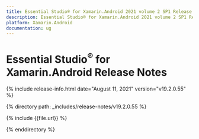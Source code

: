```yaml
---
title: Essential Studio® for Xamarin.Android 2021 volume 2 SP1 Release Notes  
description: Essential Studio® for Xamarin.Android 2021 volume 2 SP1 Release Notes  
platform: Xamarin.Android
documentation: ug
---
```


# Essential Studio<sup>®</sup> for Xamarin.Android  Release Notes  

{% include release-info.html date="August 11, 2021"  version="v19.2.0.55" %} 


{% directory path: _includes/release-notes/v19.2.0.55 %}

{% include {{file.url}} %}

{% enddirectory %}